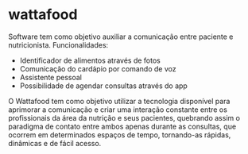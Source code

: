 # wattafood
Software tem como objetivo auxiliar a comunicação entre paciente e nutricionista. 
Funcionalidades: 
- Identificador de alimentos através de fotos 
- Comunicação do cardápio por comando de voz 
- Assistente pessoal 
- Possibilidade de agendar consultas através do app

O Wattafood tem como objetivo utilizar a tecnologia disponível para aprimorar a comunicação e criar uma interação constante entre os profissionais da área da nutrição e seus pacientes, quebrando assim o paradigma de contato entre ambos apenas durante as consultas, que ocorrem em determinados espaços de tempo, tornando-as rápidas, dinâmicas e de fácil acesso.
